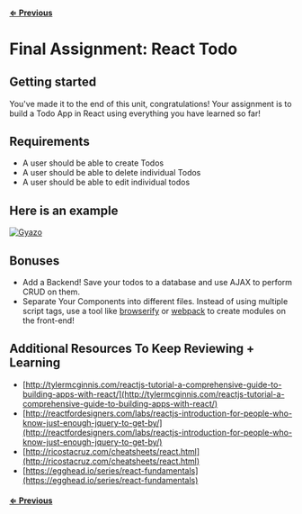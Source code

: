 #### [⇐ Previous](07-refs-and-timers.md)

# Final Assignment: React Todo

## Getting started

You've made it to the end of this unit, congratulations! Your assignment is to build a Todo App in React using everything you have learned so far!

## Requirements

* A user should be able to create Todos
* A user should be able to delete individual Todos
* A user should be able to edit individual todos

## Here is an example

[![Gyazo](https://i.gyazo.com/5b3ab94cf095437153ffd86605cad817.gif)](https://gyazo.com/5b3ab94cf095437153ffd86605cad817)

## Bonuses

- Add a Backend! Save your todos to a database and use AJAX to perform CRUD on them.
- Separate Your Components into different files. Instead of using multiple script tags, use a tool like [browserify](http://browserify.org/) or [webpack](https://webpack.github.io/) to create modules on the front-end!

## Additional Resources To Keep Reviewing + Learning

 * [http://tylermcginnis.com/reactjs-tutorial-a-comprehensive-guide-to-building-apps-with-react/](http://tylermcginnis.com/reactjs-tutorial-a-comprehensive-guide-to-building-apps-with-react/)
 * [http://reactfordesigners.com/labs/reactjs-introduction-for-people-who-know-just-enough-jquery-to-get-by/](http://reactfordesigners.com/labs/reactjs-introduction-for-people-who-know-just-enough-jquery-to-get-by/)
 * [http://ricostacruz.com/cheatsheets/react.html](http://ricostacruz.com/cheatsheets/react.html)
 * [https://egghead.io/series/react-fundamentals](https://egghead.io/series/react-fundamentals)

#### [⇐ Previous](07-refs-and-timers.md)
